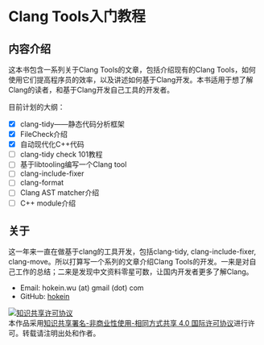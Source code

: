 # Clang Tools入门教程

## 内容介绍

这本书包含一系列关于Clang Tools的文章，包括介绍现有的Clang Tools，如何使用它们提高程序员的效率，以及讲述如何基于Clang开发。本书适用于想了解Clang的读者，和基于Clang开发自己工具的开发者。

目前计划的大纲：

* [x] clang-tidy——静态代码分析框架
* [x] FileCheck介绍
* [x] 自动现代化C++代码
* [ ] clang-tidy check 101教程
* [ ] 基于libtooling编写一个Clang tool
* [ ] clang-include-fixer
* [ ] clang-format
* [ ] Clang AST matcher介绍
* [ ] C++ module介绍

## 关于

这一年来一直在做基于clang的工具开发，包括clang-tidy, clang-include-fixer, clang-move。所以打算写一个系列的文章介绍Clang Tools的开发。一来是对自己工作的总结；二来是发现中文资料零星可数，让国内开发者更多了解Clang。

* Email: hokein.wu (at) gmail (dot) com
* GitHub: [hokein](https://github.com/hokein/)

<a rel="license" href="http://creativecommons.org/licenses/by-nc-sa/4.0/"><img alt="知识共享许可协议" style="border-width:0" src="https://i.creativecommons.org/l/by-nc-sa/4.0/80x15.png" /></a><br />本作品采用<a rel="license" href="http://creativecommons.org/licenses/by-nc-sa/4.0/">知识共享署名-非商业性使用-相同方式共享 4.0 国际许可协议</a>进行许可。转载请注明出处和作者。


